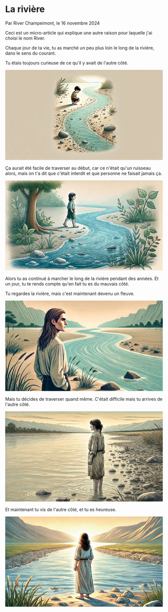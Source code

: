 # La rivière

Par River Champeimont, le 16 novembre 2024

Ceci est un micro-article qui explique une autre raison pour laquelle j'ai choisi le nom River.

Chaque jour de ta vie, tu as marché un peu plus loin le long de la rivière, dans le sens du courant.

Tu étais toujours curieuse de ce qu'il y avait de l'autre côté.

![Un garçon est accroupi près d'un ruisseau sinueux dans un paysage sablonneux parsemé de rochers, regardant l'eau.](the_river/river1.jpg)

Ça aurait été facile de traverser au début, car ce n'était qu'un ruisseau alors, mais on t'a dit que c'était interdit et que personne ne faisait jamais ça.

![Un garçon marche pieds nus le long d'un ruisseau sinueux entouré d'une végétation luxuriante et d'un arbre, avec une eau calme s'écoulant doucement sur des rochers.](the_river/river2.jpg)

Alors tu as continué à marcher le long de la rivière pendant des années. Et un jour, tu te rends compte qu'en fait tu es du mauvais côté.

Tu regardes la rivière, mais c'est maintenant devenu un fleuve.

![Un homme aux cheveux longs se tient près d'une large rivière sinueuse, entouré d'une plaine herbeuse ouverte et de montagnes lointaines sous un ciel calme.](the_river/river3.jpg)

Mais tu décides de traverser quand même. C'était difficile mais tu arrives de l'autre côté.

![Une femme se tient les pieds dans une rivière calme au coucher du soleil, regardant vers des montagnes lointaines, entourée d'une rive rocailleuse et d'herbes clairsemées.](the_river/river4.jpg)

Et maintenant tu vis de l'autre côté, et tu es heureuse.

![Une femme se tient pieds nus sur une rive rocailleuse au lever du soleil, regardant une rivière sinueuse encadrée par des plaines herbeuses et des collines au loin.](the_river/river5.jpg)
